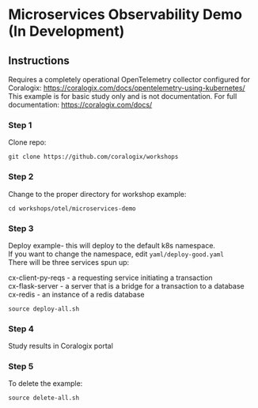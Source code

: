 # Microservices Observability Demo (In Development)

## Instructions

Requires a completely operational OpenTelemetry collector configured for Coralogix: https://coralogix.com/docs/opentelemetry-using-kubernetes/
This example is for basic study only and is not documentation.
For full documentation: https://coralogix.com/docs/  

### Step 1  
Clone repo:
```
git clone https://github.com/coralogix/workshops
```

### Step 2
Change to the proper directory for workshop example:  

```
cd workshops/otel/microservices-demo
```

### Step 3  
Deploy example- this will deploy to the default k8s namespace.  
If you want to change the namespace, edit `yaml/deploy-good.yaml`  
There will be three services spun up:  

cx-client-py-reqs - a requesting service initiating a transaction  
cx-flask-server - a server that is a bridge for a transaction to a database  
cx-redis - an instance of a redis database  


```
source deploy-all.sh
```

### Step 4
Study results in Coralogix portal

### Step 5
To delete the example:
```
source delete-all.sh
```